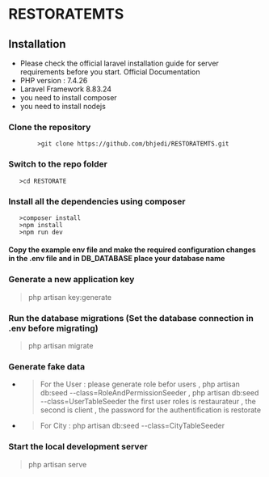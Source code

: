 ﻿# RESTORATEMTS
 
 
 ## Installation

* Please check the official laravel installation guide for server requirements before you start. Official Documentation
* PHP version : 7.4.26
* Laravel Framework 8.83.24
* you need to install composer 
* you need to install nodejs
 

### Clone the repository
            >git clone https://github.com/bhjedi/RESTORATEMTS.git
            
### Switch to the repo folder
       >cd RESTORATE
       
### Install all the dependencies using composer
       >composer install
       >npm install
       >npm run dev
#### Copy the example env file and make the required configuration changes in the .env file and in DB_DATABASE place your database name 
### Generate a new application key
>php artisan key:generate
### Run the database migrations (Set the database connection in .env before migrating)
>php artisan migrate
### Generate fake data
* >For the User :   please generate role befor users , php artisan db:seed --class=RoleAndPermissionSeeder ,  php artisan db:seed --class=UserTableSeeder   the first user roles  is restaurateur , the second is client , the password for the authentification is restorate
* >For City : php artisan db:seed --class=CityTableSeeder

### Start the local development server
>php artisan serve








